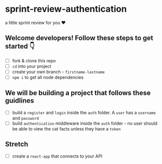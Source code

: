# sprint-review-authentication
a little sprint review for you ♥️

## Welcome developers! Follow these steps to get started 👇

- [ ] fork & clone this repo 
- [ ] `cd` into your project
- [ ] create your own branch - `firstname-lastname`
- [ ] `npm i` to get all node dependencies 

## We will be building a project that follows these guidlines 

- [ ] build a `register` and `login` inside the `auth` folder. A `user` has a `username` and `password`
- [ ] build `authentication` middleware inside the `auth` folder - no user should be able to view the cat facts unless they have a `token`

## Stretch 

- [ ] create a `react-app` that connects to your API  

